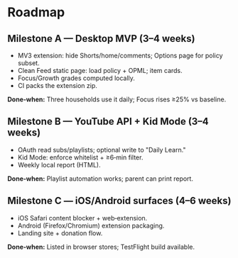 <!-- status: stub; target: 150+ words -->

# Roadmap

## Milestone A — Desktop MVP (3–4 weeks)
- MV3 extension: hide Shorts/home/comments; Options page for policy subset.  
- Clean Feed static page: load policy + OPML; item cards.  
- Focus/Growth grades computed locally.  
- CI packs the extension zip.

**Done‑when:** Three households use it daily; Focus rises ≥25% vs baseline.

## Milestone B — YouTube API + Kid Mode (3–4 weeks)
- OAuth read subs/playlists; optional write to "Daily Learn."  
- Kid Mode: enforce whitelist + ≥6‑min filter.  
- Weekly local report (HTML).

**Done‑when:** Playlist automation works; parent can print report.

## Milestone C — iOS/Android surfaces (4–6 weeks)
- iOS Safari content blocker + web‑extension.  
- Android (Firefox/Chromium) extension packaging.  
- Landing site + donation flow.

**Done‑when:** Listed in browser stores; TestFlight build available.

